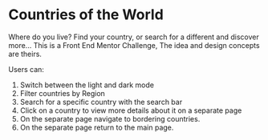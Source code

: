 # Countries of the World
Where do you live? Find your country, or search for a different and discover more...
This is a Front End Mentor Challenge, The idea and design concepts are theirs.

Users can:

1. Switch between the light and dark mode
2. Filter countries by Region
3. Search for a specific country with the search bar
4. Click on a country to view more details about it on a separate page
5. On the separate page navigate to bordering countries.
6. On the separate page return to the main page.
